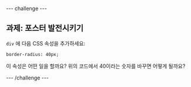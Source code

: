 --- challenge ---

## 과제: 포스터 발전시키기

`div` 에 다음 CSS 속성을 추가하세요:

    border-radius: 40px;
    

이 속성은 어떤 일을 할까요? 위의 코드에서 40이라는 숫자를 바꾸면 어떻게 될까요?

--- /challenge ---